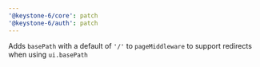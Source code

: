 ```yaml
---
'@keystone-6/core': patch
'@keystone-6/auth': patch
---
```


Adds `basePath` with a default of `'/'` to `pageMiddleware` to support redirects when using `ui.basePath`
